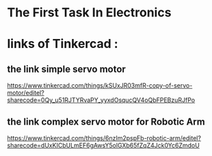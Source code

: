 # The First Task In Electronics

# links of Tinkercad :
## the link simple servo motor
https://www.tinkercad.com/things/kSUxJR03mfR-copy-of-servo-motor/editel?sharecode=0Qy_u51RJTYRvaPY_yyxdOsqucQV4oQbFPEBzuRJfPo
## the link complex servo motor for Robotic Arm
https://www.tinkercad.com/things/6nzIm2pspFb-robotic-arm/editel?sharecode=dUxKICbULmEF6gAwsY5olGXb65fZqZ4Jck0Yc6ZmdoU

